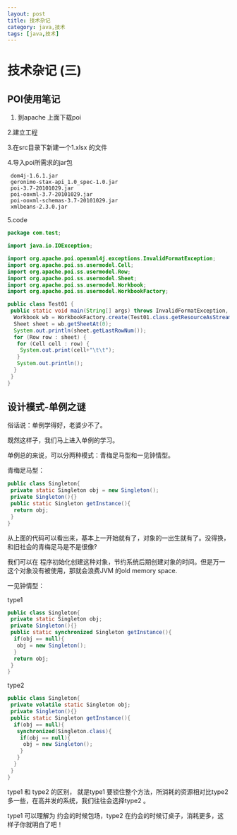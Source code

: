 ```yaml
---
layout: post
title: 技术杂记
category: java,技术
tags: [java,技术]
---
```


# 技术杂记 (三) #

## POI使用笔记 ##

1. 到apache 上面下载poi

2.建立工程

3.在src目录下新建一个1.xlsx 的文件

4.导入poi所需求的jar包

     dom4j-1.6.1.jar
     geronimo-stax-api_1.0_spec-1.0.jar
     poi-3.7-20101029.jar
     poi-ooxml-3.7-20101029.jar
     poi-ooxml-schemas-3.7-20101029.jar
     xmlbeans-2.3.0.jar

5.code
``` java 
package com.test;

import java.io.IOException;

import org.apache.poi.openxml4j.exceptions.InvalidFormatException;
import org.apache.poi.ss.usermodel.Cell;
import org.apache.poi.ss.usermodel.Row;
import org.apache.poi.ss.usermodel.Sheet;
import org.apache.poi.ss.usermodel.Workbook;
import org.apache.poi.ss.usermodel.WorkbookFactory;

public class Test01 {
 public static void main(String[] args) throws InvalidFormatException, IOException {
  Workbook wb = WorkbookFactory.create(Test01.class.getResourceAsStream("/1.xlsx"));
  Sheet sheet = wb.getSheetAt(0);
  System.out.println(sheet.getLastRowNum());
  for (Row row : sheet) {
   for (Cell cell : row) {
    System.out.print(cell+"\t\t");
   }
   System.out.println();
  }
 }
}
```

## 设计模式-单例之谜 ##

俗话说：单例学得好，老婆少不了。

既然这样子，我们马上进入单例的学习。

单例总的来说，可以分两种模式：青梅足马型和一见钟情型。

青梅足马型：
``` java
public class Singleton{
 private static Singleton obj = new Singleton();
 private Singleton(){}
 public static Singleton getInstance(){
  return obj;
 }
}
```
从上面的代码可以看出来，基本上一开始就有了，对象的一出生就有了。没得换，和旧社会的青梅足马是不是很像? 

我们可以在 程序初始化创建这种对象，节约系统后期创建对象的时间。但是万一这个对象没有被使用，那就会浪费JVM 的old memory space.

一见钟情型：

type1
``` java
public class Singleton{
 private static Singleton obj;
 private Singleton(){}
 public static synchronized Singleton getInstance(){
  if(obj == null){
   obj = new Singleton();
  }
  return obj;
 }
}
```
type2 
``` java
public class Singleton{
 private volatile static Singleton obj;
 private Singleton(){}
 public static Singleton getInstance(){
  if(obj == null){
   synchronized(Singleton.class){
    if(obj == null){
     obj = new Singleton();
    }
   }
  }
 }
}
```

type1 和 type2 的区别， 就是type1 要锁住整个方法，所消耗的资源相对比type2 多一些，在高并发的系统，我们往往会选择type2 。

type1 可以理解为 约会的时候包场，type2 在约会的时候订桌子，消耗更多，这样子你就明白了吧！